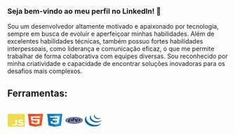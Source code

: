 ### Seja bem-vindo ao meu perfil no LinkedIn!  👋

Sou um desenvolvedor altamente motivado e apaixonado por tecnologia, sempre em busca de evoluir e aperfeiçoar minhas habilidades. Além de excelentes habilidades técnicas, também possuo fortes habilidades interpessoais, como liderança e comunicação eficaz, o que me permite trabalhar de forma colaborativa com equipes diversas. Sou reconhecido por minha criatividade e capacidade de encontrar soluções inovadoras para os desafios mais complexos.

## **Ferramentas:**  

<div style="display: inline_block"><br>
  <img align="center" alt="João-Js" height="30" width="40" src="https://raw.githubusercontent.com/devicons/devicon/master/icons/javascript/javascript-plain.svg">
  <img align="center" alt="João-HTML" height="30" width="40" src="https://raw.githubusercontent.com/devicons/devicon/master/icons/html5/html5-original.svg">
  <img align="center" alt="João-CSS" height="30" width="40" src="https://raw.githubusercontent.com/devicons/devicon/master/icons/css3/css3-original.svg">
  <img align="center" alt="João-php" height="30" width="40" src="https://raw.githubusercontent.com/devicons/devicon/master/icons/php/php-original.svg">
  <img align="center" alt="João-jquery" height="30" width="40" src="https://raw.githubusercontent.com/devicons/devicon/master/icons/jquery/jquery-original.svg">
</div>
